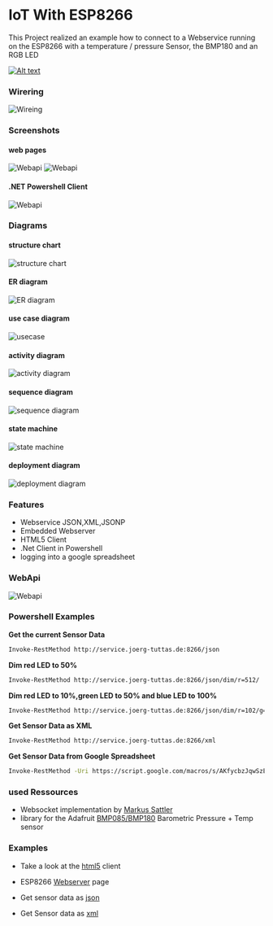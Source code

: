 # IoT With ESP8266
This Project realized an example how to connect to a Webservice running on the ESP8266 with a temperature / pressure Sensor, the BMP180 and an RGB LED

[![Alt text](https://img.youtube.com/vi/_6Ki8T2blc0/0.jpg)](https://www.youtube.com/watch?v=_6Ki8T2blc0)

### Wirering
![Wireing](doc/aufbau_Steckplatine.png)

### Screenshots
#### web pages
![Webapi](doc/index_html.png)
![Webapi](doc/config_html.png)
#### .NET Powershell Client
![Webapi](doc/client.PNG)
### Diagrams
#### structure chart
![structure chart](doc/setup.png)
#### ER diagram
![ER diagram](doc/ER-Diagramm.png)
#### use case diagram
![usecase](doc/usecase.png)
#### activity diagram
![activity diagram](doc/activity.png)
#### sequence diagram
![sequence diagram](doc/sequenz.png)
#### state machine
![state machine](doc/zustand.png)
#### deployment diagram
![deployment diagram](doc/verteilung.png)
### Features
  - Webservice JSON,XML,JSONP
  - Embedded Webserver
  - HTML5 Client
  - .Net Client in Powershell
  - logging into a google spreadsheet

### WebApi
![Webapi](doc/requests.png)

### Powershell Examples

**Get the current Sensor Data**
```sh
Invoke-RestMethod http://service.joerg-tuttas.de:8266/json
```
**Dim red LED to 50%**
```sh
Invoke-RestMethod http://service.joerg-tuttas.de:8266/json/dim/r=512/
```
**Dim red LED to 10%,green LED to 50% and blue LED to 100%**
```sh
Invoke-RestMethod http://service.joerg-tuttas.de:8266/json/dim/r=102/g=512/b=1023/
```
**Get Sensor Data as XML**
```sh
Invoke-RestMethod http://service.joerg-tuttas.de:8266/xml
```
**Get Sensor Data from Google Spreadsheet**
```sh
Invoke-RestMethod -Uri https://script.google.com/macros/s/AKfycbzJqwSzEzhEhr9KIRHGrhXSypd-5MbWLsigN4BUvg-ivvq9GPsq/exec?mac=5c:cf:7f:d0:1f:21:
```

### used Ressources
- Websocket implementation by [Markus Sattler]
- library for the Adafruit [BMP085/BMP180] Barometric Pressure + Temp sensor

### Examples

- Take a look at the [html5] client
- ESP8266 [Webserver] page
- Get sensor data as [json]
- Get Sensor data as [xml]

   [html5]: <http://htmlpreview.github.io/?https://github.com/jtuttas/ESP8266/blob/final/public_html/index.html>
   [Webserver]: <http://service.joerg-tuttas.de:8266/index.html>
   [json]: <http://service.joerg-tuttas.de:8266/json>
   [xml]: <http://service.joerg-tuttas.de:8266/xml>
   [Markus Sattler]: <https://github.com/Links2004/arduinoWebSockets>
   [BMP085/BMP180]: <https://github.com/adafruit/Adafruit-BMP085-Library>
